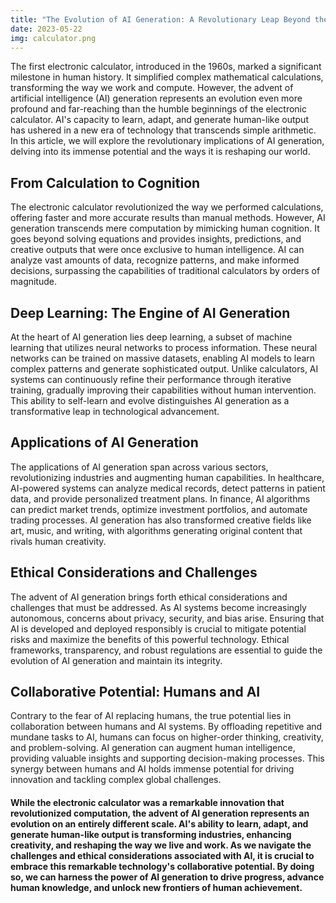 ```yaml
---
title: "The Evolution of AI Generation: A Revolutionary Leap Beyond the Electronic Calculator"
date: 2023-05-22
img: calculator.png
---
```

The first electronic calculator, introduced in the 1960s, marked a significant milestone in human history. It simplified complex mathematical calculations, transforming the way we work and compute. However, the advent of artificial intelligence (AI) generation represents an evolution even more profound and far-reaching than the humble beginnings of the electronic calculator. AI's capacity to learn, adapt, and generate human-like output has ushered in a new era of technology that transcends simple arithmetic. In this article, we will explore the revolutionary implications of AI generation, delving into its immense potential and the ways it is reshaping our world.

## From Calculation to Cognition
The electronic calculator revolutionized the way we performed calculations, offering faster and more accurate results than manual methods. However, AI generation transcends mere computation by mimicking human cognition. It goes beyond solving equations and provides insights, predictions, and creative outputs that were once exclusive to human intelligence. AI can analyze vast amounts of data, recognize patterns, and make informed decisions, surpassing the capabilities of traditional calculators by orders of magnitude.

## Deep Learning: The Engine of AI Generation
At the heart of AI generation lies deep learning, a subset of machine learning that utilizes neural networks to process information. These neural networks can be trained on massive datasets, enabling AI models to learn complex patterns and generate sophisticated output. Unlike calculators, AI systems can continuously refine their performance through iterative training, gradually improving their capabilities without human intervention. This ability to self-learn and evolve distinguishes AI generation as a transformative leap in technological advancement.

## Applications of AI Generation
The applications of AI generation span across various sectors, revolutionizing industries and augmenting human capabilities. In healthcare, AI-powered systems can analyze medical records, detect patterns in patient data, and provide personalized treatment plans. In finance, AI algorithms can predict market trends, optimize investment portfolios, and automate trading processes. AI generation has also transformed creative fields like art, music, and writing, with algorithms generating original content that rivals human creativity.

## Ethical Considerations and Challenges
The advent of AI generation brings forth ethical considerations and challenges that must be addressed. As AI systems become increasingly autonomous, concerns about privacy, security, and bias arise. Ensuring that AI is developed and deployed responsibly is crucial to mitigate potential risks and maximize the benefits of this powerful technology. Ethical frameworks, transparency, and robust regulations are essential to guide the evolution of AI generation and maintain its integrity.

## Collaborative Potential: Humans and AI
Contrary to the fear of AI replacing humans, the true potential lies in collaboration between humans and AI systems. By offloading repetitive and mundane tasks to AI, humans can focus on higher-order thinking, creativity, and problem-solving. AI generation can augment human intelligence, providing valuable insights and supporting decision-making processes. This synergy between humans and AI holds immense potential for driving innovation and tackling complex global challenges.

#### While the electronic calculator was a remarkable innovation that revolutionized computation, the advent of AI generation represents an evolution on an entirely different scale. AI's ability to learn, adapt, and generate human-like output is transforming industries, enhancing creativity, and reshaping the way we live and work. As we navigate the challenges and ethical considerations associated with AI, it is crucial to embrace this remarkable technology's collaborative potential. By doing so, we can harness the power of AI generation to drive progress, advance human knowledge, and unlock new frontiers of human achievement.